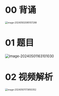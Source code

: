 # 00 背诵

<img src="https://cvp.oss-cn-shanghai.aliyuncs.com/picgo/202405020851491.png" alt="image-20240502085107288" style="zoom:50%;" />



# 01 题目

<img src="https://cvp.oss-cn-shanghai.aliyuncs.com/picgo/202405011631287.png" alt="image-20240501163101030" style="zoom: 80%;" />



# 02 视频解析

<img src="https://cvp.oss-cn-shanghai.aliyuncs.com/picgo/202405011738678.png" alt="image-20240501173850352" style="zoom:50%;" />
